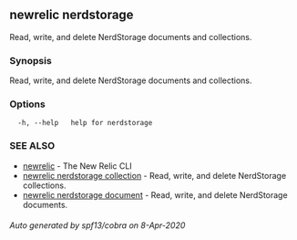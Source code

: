 ## newrelic nerdstorage

Read, write, and delete NerdStorage documents and collections.

### Synopsis

Read, write, and delete NerdStorage documents and collections.

### Options

```
  -h, --help   help for nerdstorage
```

### SEE ALSO

* [newrelic](newrelic.md)	 - The New Relic CLI
* [newrelic nerdstorage collection](newrelic_nerdstorage_collection.md)	 - Read, write, and delete NerdStorage collections.
* [newrelic nerdstorage document](newrelic_nerdstorage_document.md)	 - Read, write, and delete NerdStorage documents.

###### Auto generated by spf13/cobra on 8-Apr-2020
